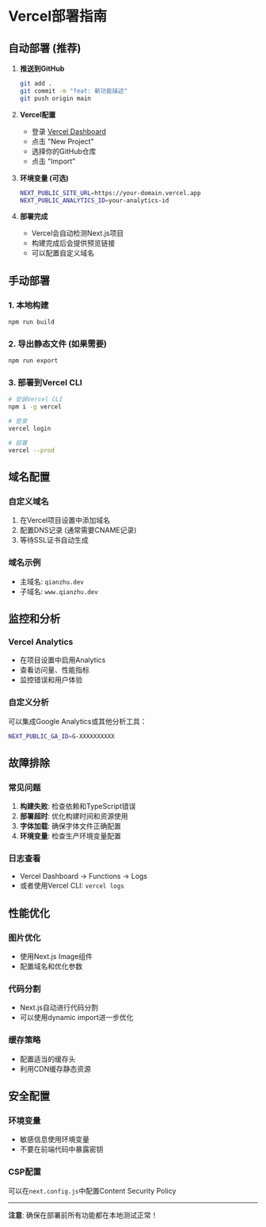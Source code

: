 # Vercel部署指南

## 自动部署 (推荐)

1. **推送到GitHub**
   ```bash
   git add .
   git commit -m "feat: 新功能描述"
   git push origin main
   ```

2. **Vercel配置**
   - 登录 [Vercel Dashboard](https://vercel.com/dashboard)
   - 点击 "New Project"
   - 选择你的GitHub仓库
   - 点击 "Import"

3. **环境变量 (可选)**
   ```bash
   NEXT_PUBLIC_SITE_URL=https://your-domain.vercel.app
   NEXT_PUBLIC_ANALYTICS_ID=your-analytics-id
   ```

4. **部署完成**
   - Vercel会自动检测Next.js项目
   - 构建完成后会提供预览链接
   - 可以配置自定义域名

## 手动部署

### 1. 本地构建
```bash
npm run build
```

### 2. 导出静态文件 (如果需要)
```bash
npm run export
```

### 3. 部署到Vercel CLI
```bash
# 安装Vercel CLI
npm i -g vercel

# 登录
vercel login

# 部署
vercel --prod
```

## 域名配置

### 自定义域名
1. 在Vercel项目设置中添加域名
2. 配置DNS记录 (通常需要CNAME记录)
3. 等待SSL证书自动生成

### 域名示例
- 主域名: `qianzhu.dev`
- 子域名: `www.qianzhu.dev`

## 监控和分析

### Vercel Analytics
- 在项目设置中启用Analytics
- 查看访问量、性能指标
- 监控错误和用户体验

### 自定义分析
可以集成Google Analytics或其他分析工具：
```bash
NEXT_PUBLIC_GA_ID=G-XXXXXXXXXX
```

## 故障排除

### 常见问题
1. **构建失败**: 检查依赖和TypeScript错误
2. **部署超时**: 优化构建时间和资源使用
3. **字体加载**: 确保字体文件正确配置
4. **环境变量**: 检查生产环境变量配置

### 日志查看
- Vercel Dashboard -> Functions -> Logs
- 或者使用Vercel CLI: `vercel logs`

## 性能优化

### 图片优化
- 使用Next.js Image组件
- 配置域名和优化参数

### 代码分割
- Next.js自动进行代码分割
- 可以使用dynamic import进一步优化

### 缓存策略
- 配置适当的缓存头
- 利用CDN缓存静态资源

## 安全配置

### 环境变量
- 敏感信息使用环境变量
- 不要在前端代码中暴露密钥

### CSP配置
可以在`next.config.js`中配置Content Security Policy

---

**注意**: 确保在部署前所有功能都在本地测试正常！
